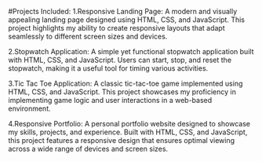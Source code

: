 #Projects Included:
1.Responsive Landing Page: A modern and visually appealing landing page designed using HTML, CSS, and JavaScript. This project highlights my ability to create responsive layouts that adapt seamlessly to different screen sizes and devices.

2.Stopwatch Application: A simple yet functional stopwatch application built with HTML, CSS, and JavaScript. Users can start, stop, and reset the stopwatch, making it a useful tool for timing various activities.

3.Tic Tac Toe Application: A classic tic-tac-toe game implemented using HTML, CSS, and JavaScript. This project showcases my proficiency in implementing game logic and user interactions in a web-based environment.

4.Responsive Portfolio: A personal portfolio website designed to showcase my skills, projects, and experience. Built with HTML, CSS, and JavaScript, this project features a responsive design that ensures optimal viewing across a wide range of devices and screen sizes.
